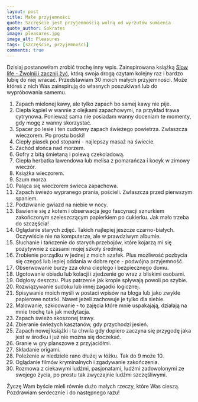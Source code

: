 ```yaml
---
layout: post
title: Małe przyjemności
quote: Szczęście jest przyjemnością wolną od wyrzutów sumienia
quote_author: Sokrates
image: pleasures.jpg
image_alt: Pleasures
tags: [szczęście, przyjemności]
comments: true
---
```


Dzisiaj postanowiłam zrobić trochę inny wpis. Zainspirowana książką [Slow life - Zwolnij i zacznij żyć](https://www.znak.com.pl/kartoteka,ksiazka,8333,Slow-Life-Zwolnij-i-zacznij-zyc), którą swoja drogą czytam kolejny raz i bardzo lubię do niej wracać. Przedstawiam 30 moich małych przyjemności. Może któreś z nich Was zainspirują do własnych poszukiwań lub do wypróbowania samemu.

<!--break-->

1. Zapach mielonej kawy, ale tylko zapach bo samej kawy nie pije.
2. Ciepła kąpiel w wannie z olejkami zapachowymi, na przykład trawa cytrynowa. Ponieważ sama nie posiadam wanny doceniam te momenty, gdy mogę z wanny skorzystać.
3. Spacer po lesie i ten cudowny zapach świeżego powietrza. Zwłaszcza wieczorem. Po prostu boski!
4. Ciepły piasek pod stopami - najlepszy masaż na świecie.
5. Zachód słońca nad morzem.
6. Gofry z bitą śmietaną i polewą czekoladową.
7. Ciepła herbatka lawendowa lub melisa z pomarańcza i kocyk w zimowy wieczór.
8. Książka wieczorem.
9. Szum morza.
10. Paląca się wieczorem świeca zapachowa.
11. Zapach świeżo wypranego prania, pościeli. Zwłaszcza przed pierwszym spaniem.
12. Podziwianie gwiazd na niebie w nocy.
13. Bawienie się z kotem i obserwacja jego fascynacji sznurkiem zakończonym szeleszczącym papierkiem po cukierku. Jak mało trzeba do szczęścia!
14. Oglądanie starych zdjęć. Takich najlepiej jeszcze czarno-białych. Oczywiście nie na komputerze, ale w prawdziwym albumie.
15. Słuchanie i tańczenie do starych przebojów, które kojarzą mi się pozytywnie z czasami mojej szkoły średniej.
16. Zrobienie porządku w jednej z moich szafek. Plus możliwość pozbycia się czegoś lub lepiej oddania w dobre ręce - podwójna przyjemność.
17. Obserwowanie burzy zza okna ciepłego i bezpiecznego domu.
18. Ugotowanie obiadu lub kolacji i zjedzenie go wraz z bliskimi osobami.
19. Odgłosy deszczu. Plus patrzenie jak krople spływają powoli po szybie.
20. Rozwiązywanie sudoku lub innej zagadki logicznej.
21. Spisywanie moich myśli w postaci wpisów na bloga lub jako zwykle papierowe notatki. Nawet jeżeli zachowuje je tylko dla siebie.
22. Malowanie, szkicowanie - to zajęcia które mnie uspakajają, działają na mnie trochę tak jak medytacja.
23. Zapach świeżo skoszonej trawy.
24. Zbieranie świeżych kasztanów, gdy przychodzi jesień.
25. Zapach nowej książki i ta chwila gdy dopiero zaczyna się przygodę jaka jest w środku i już nie można się doczekać.
26. Granie w gry planszowe z przyjaciółmi.
27. Składanie origami.
28. Poleżenie w niedziele rano dłużej w łóżku. Tak do 9 może 10.
29. Oglądanie filmów kryminalnych i zgadywanie zakończenia.
30. Rozmowa z ciekawymi ludźmi, pasjonatami, ludźmi zadowolonymi ze swojego życia, po prostu tak zwyczajnie ludźmi szczęśliwymi.

Życzę Wam byście mieli równie dużo małych rzeczy, które Was cieszą. Pozdrawiam serdecznie i do następnego razu!
